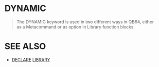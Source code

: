 # DYNAMIC
> The DYNAMIC keyword is used in two different ways in QB64, either as a Metacommand or as option in Library function blocks.

# SEE ALSO
* [DECLARE](file:/home/grymmjack/git/QB64pe/internal/help/DECLARE.md) [LIBRARY](file:/home/grymmjack/git/QB64pe/internal/help/LIBRARY.md)

